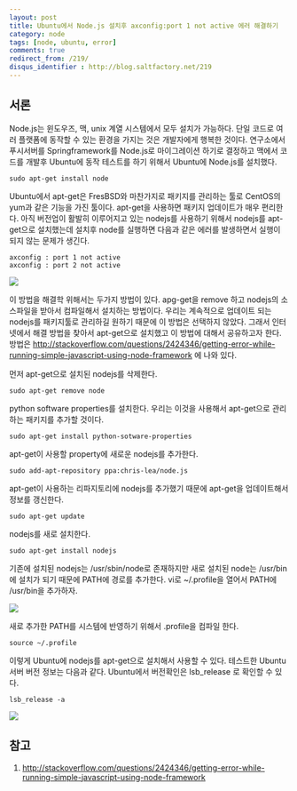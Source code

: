 ```yaml
---
layout: post
title: Ubuntu에서 Node.js 설치후 axconfig:port 1 not active 에러 해결하기
category: node
tags: [node, ubuntu, error]
comments: true
redirect_from: /219/
disqus_identifier : http://blog.saltfactory.net/219
---
```


## 서론

Node.js는 윈도우즈, 맥, unix 계열 시스템에서 모두 설치가 가능하다. 단일 코드로 여러 플랫폼에 동작할 수 있는 환경을 가지는 것은 개발자에게 행복한 것이다. 연구소에서 푸시서버를 Springframework를 Node.js로 마이그레이션 하기로 결정하고 맥에서 코드를 개발후 Ubuntu에 동작 테스트를 하기 위해서 Ubuntu에 Node.js를 설치했다.

```
sudo apt-get install node
```

Ubuntu에서 apt-get은 FresBSD와 마찬가지로 패키지를 관리하는 툴로 CentOS의 yum과 같은 기능을 가진 툴이다. apt-get을 사용하면 패키지 업데이트가 매우 편리한다. 아직 버전업이 활발히 이루어지고 있는 nodejs를 사용하기 위해서 nodejs를 apt-get으로 설치했는데 설치후 node를 실행하면 다음과 같은 에러를 발생하면서 실행이 되지 않는 문제가 생긴다.

```
axconfig : port 1 not active
axconfig : port 2 not active
```

![](http://asset.blog.hibrainapps.net/saltfactory/images/d4a273b4-d99b-41ef-be88-94253f01e16b)

<!--more-->

이 방법을 해결학 위해서는 두가지 방법이 있다. apg-get을 remove 하고 nodejs의 소스파일을 받아서 컴파일해서 설치하는 방법이다. 우리는 계속적으로 업데이트 되는 nodejs를 패키지툴로 관리하길 원하기 때문에 이 방법은 선택하지 않았다. 그래서 인터넷에서 해결 방법을 찾아서 apt-get으로 설치했고 이 방법에 대해서 공유하고자 한다. 방법은 http://stackoverflow.com/questions/2424346/getting-error-while-running-simple-javascript-using-node-framework 에 나와 있다.

먼저 apt-get으로 설치된 nodejs를 삭제한다.

```
sudo apt-get remove node
```

python software properties를 설치한다. 우리는 이것을 사용해서 apt-get으로 관리하는 패키지를 추가할 것이다.

```
sudo apt-get install python-sotware-properties
```

apt-get이 사용할 property에 새로운 nodejs를 추가한다.

```
sudo add-apt-repository ppa:chris-lea/node.js
```

apt-get이 사용하는 리파지토리에 nodejs를 추가했기 때문에 apt-get을 업데이트해서 정보를 갱신한다.

```
sudo apt-get update
```

nodejs를 새로 설치한다.

```
sudo apt-get install nodejs
```

기존에 설치된 nodejs는 /usr/sbin/node로 존재하지만 새로 설치된 node는 /usr/bin에 설치가 되기 때문에 PATH에 경로를 추가한다. vi로 ~/.profile을 열어서 PATH에 /usr/bin을 추가하자.

![](http://asset.blog.hibrainapps.net/saltfactory/images/359d1296-f152-42e0-bee0-58aa5ce3b25b)

새로 추가한 PATH를 시스템에 반영하기 위해서 .profile을 컴파일 한다.

```
source ~/.profile
```

이렇게 Ubuntu에 nodejs를 apt-get으로 설치해서 사용할 수 있다. 테스트한 Ubuntu 서버 버전 정보는 다음과 같다. Ubuntu에서 버전확인은 lsb_release 로 확인할 수 있다.

```
lsb_release -a
```

![](http://asset.blog.hibrainapps.net/saltfactory/images/a91e4711-ca12-4e8e-bd26-94fde3a8f70d)

## 참고

1. http://stackoverflow.com/questions/2424346/getting-error-while-running-simple-javascript-using-node-framework

